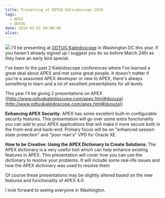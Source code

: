 ```yaml
---
title: Presenting at ODTUG Kaleidoscope 2010
tags:
  - APEX
  - ODTUG
date: 2010-02-01 09:00:00
alias:
---
```


[![](http://1.bp.blogspot.com/_33EF80fk9sM/S2Sn0g9sRII/AAAAAAAADwI/QtpvIEXJK3I/s320/od_05.jpg)](http://1.bp.blogspot.com/_33EF80fk9sM/S2Sn0g9sRII/AAAAAAAADwI/QtpvIEXJK3I/s1600-h/od_05.jpg)
I'll be presenting at [ODTUG Kaleidoscope](http://www.odtugkaleidoscope.com) in Washington DC this year. If you haven't already signed up I suggest you do so before March 24th as they have an early bird special.

I've been to the past 2 Kaleidoscope conferences where I've learned a great deal about APEX and met some great people. It doesn't matter if you're a seasoned APEX developer or new to APEX, there's always something to learn and a lot of excellent presentations for all levels.

This year I'll be giving 2 presentations on APEX ([http://www.odtugkaleidoscope.com/apex.html#dsouza](http://www.odtugkaleidoscope.com/apex.html#dsouza))

<span style="font-weight:bold;">Enhancing APEX Security</span>: APEX has some excellent built-in configurable security features. This presentation will go over some extra functionality you can add to your APEX applications that will make it more secure both in the front-end and back-end. Primary focus will be on "enhanced session state protection" and "poor man's" VPD for Oracle XE.

<span style="font-weight:bold;">How to be Creative: Using the APEX Dictionary to Create Solutions</span>: The APEX dictionary is a very useful tool which can help enhance existing features in APEX. This presentation will cover how you can use the dictionary to resolve your problems. It will include some real-life issues and how the APEX dictionary was used to resolve them

Of course these presentations may be slightly altered based on the new features and functionality of APEX 4.0\. 

I look forward to seeing everyone in Washington.